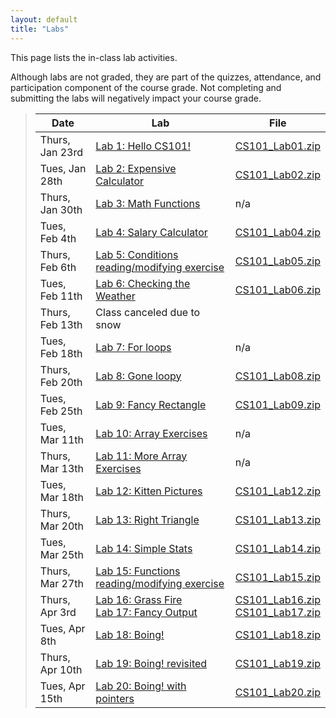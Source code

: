 ```yaml
---
layout: default
title: "Labs"
---
```


This page lists the in-class lab activities.

Although labs are not graded, they are part of the quizzes, attendance,
and participation component of the course grade.  Not completing
and submitting the labs will negatively impact your course grade.

> Date | Lab | File
> ---- | --- | ----
> Thurs, Jan 23rd | [Lab 1: Hello CS101!](lab01.html) | [CS101\_Lab01.zip](CS101_Lab01.zip)
> Tues, Jan 28th | [Lab 2: Expensive Calculator](lab02.html) | [CS101\_Lab02.zip](CS101_Lab02.zip)
> Thurs, Jan 30th | [Lab 3: Math Functions](lab03.html) | n/a
> Tues, Feb 4th | [Lab 4: Salary Calculator](lab04.html) | [CS101\_Lab04.zip](CS101_Lab04.zip)
> Thurs, Feb 6th | [Lab 5: Conditions reading/modifying exercise](lab05.html) | [CS101\_Lab05.zip](CS101_Lab05.zip)
> Tues, Feb 11th | [Lab 6: Checking the Weather](lab06.html) | [CS101\_Lab06.zip](CS101_Lab06.zip)
> Thurs, Feb 13th | Class canceled due to snow
> Tues, Feb 18th | [Lab 7: For loops](lab07.html) | n/a
> Thurs, Feb 20th | [Lab 8: Gone loopy](lab08.html) | [CS101\_Lab08.zip](CS101_Lab08.zip)
> Tues, Feb 25th | [Lab 9: Fancy Rectangle](lab09.html) | [CS101\_Lab09.zip](CS101_Lab09.zip)
> Tues, Mar 11th | [Lab 10: Array Exercises](lab10.html) | n/a
> Thurs, Mar 13th | [Lab 11: More Array Exercises](lab11.html) | n/a
> Tues, Mar 18th | [Lab 12: Kitten Pictures](lab12.html) | [CS101\_Lab12.zip](CS101_Lab12.zip)
> Thurs, Mar 20th | [Lab 13: Right Triangle](lab13.html) | [CS101\_Lab13.zip](CS101_Lab13.zip)
> Tues, Mar 25th | [Lab 14: Simple Stats](lab14.html) | [CS101\_Lab14.zip](CS101_Lab14.zip)
> Thurs, Mar 27th | [Lab 15: Functions reading/modifying exercise](lab15.html) | [CS101\_Lab15.zip](CS101_Lab15.zip)
> Thurs, Apr 3rd | [Lab 16: Grass Fire](lab16.html) <br> [Lab 17: Fancy Output](lab17.html) | [CS101\_Lab16.zip](CS101_Lab16.zip) <br> [CS101\_Lab17.zip](CS101_Lab17.zip)
> Tues, Apr 8th | [Lab 18: Boing!](lab18.html) | [CS101\_Lab18.zip](CS101_Lab18.zip)
> Thurs, Apr 10th | [Lab 19: Boing! revisited](lab19.html) | [CS101\_Lab19.zip](CS101_Lab19.zip)
> Tues, Apr 15th | [Lab 20: Boing! with pointers](lab20.html) | [CS101\_Lab20.zip](CS101_Lab20.zip)
